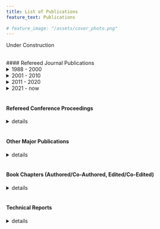 ```yaml
---
title: List of Publications
feature_text: Publications
  
# feature_image: "/assets/cover_photo.png" 
---
```



Under Construction



<br>
#### Refereed Journal Publications

<details markdown=1 >
<summary> 1988 - 2000 </summary>


  1. Bell, J. B., Dawson, C. and Shubin, G. R., “An unsplit, higher order Godunov method for scalar conservation laws in multiple dimensions,” Journal of Computational Physics, 74 (1): 1-24, January 1988.
  1. Dawson, C., Russell, T. F. and Wheeler, M. F., “Some Improved Error Estimates for the Modified Method of Characteristics,” SIAM Journal on Numerical Analysis, 26 (6): 1487-1512, 1989.
  1. Dawson, C., “Godunov-mixed methods for immiscible displacement,” International Journal for Numerical Methods in Fluids, 11: 835-847, 1990.
  1. Dawson, C., Du , Q., and Dupont, T. F., “A finite difference domain decomposition method for numerical solution of the heat equation,” Math. Comp., 57: 63-71, 1991.
  1. Dawson, C., “Godunov-mixed methods for advective flow problems in one space dimension,” SIAM Journal on Numerical Analysis, 28 (5): 1282-1309, 1991.
  1. Chiang, C. Y., Dawson, C., and Wheeler, M. F., “Modeling of in-situ biorestoration of organic compounds in groundwater,” Transport in Porous Media, 6 (5) 667-702, October 1991.
  1. Dawson, C., Dupont, T. F., “Explicit/implicit, conservative Galerkin domain decomposition procedures for parabolic equations,” Math. Comp., 58: 21-34, 1992.
  1. Chellum, S, Wiesner, M., and Dawson, C., “Slip at a uniformly porous boundary: Effect on fluid flow and mass transfer,” J. Eng. Math., 26: 481-492, 1992.
  1. Dawson, C., “Godunov-mixed methods for advection-diffusion equations in multidimensions,” SIAM Journal on Numerical Analysis, 30 (5): 1315-1332, 1993.
  1. Grundy, R. E., van Duijn, C. J., and Dawson, C., “Asymptotic profiles with finite mass in one- dimensional contaminant transport through porous media: the fast reaction case,” Quarterly Journal of Mechanics and Applied Math, 47 (1): 69-106, 1994.
  1. Wood, B., Dawson, C., Streile, G., and Szecsody, J., “Modeling contaminant transport and biodegradation in a layered porous media system,” Water Resources Research, 30: 1833-1845, 1994.
  1. Dawson, C. and Dupont, T. F., “Explicit/implicit, conservative domain decomposition procedures for parabolic problems based on block-centered finite differences,” SIAM Journal on Numerical Analysis, 31 (4): 1045-1061, 1994.
  1. Dawson, C., van Duijn, C. J. and Wheeler, M. F., “Characteristic-Galerkin methods for contaminant transport with nonequilibrium adsorption kinetics,” SIAM Journal on Numerical Analysis, 31 (4): 982- 999, 1994.
  1. Shaw, S., Warby, M. K., Whiteman, J. R., Dawson, C., and Wheeler, M. F., “Numerical techniques for the treatment of quasistatic viscoelastic stress problems in linear isotropic solids,” Computer Methods in Applied Mechanics and Engineering, 118 (3-4): 211-237, October 1994.
  1. Dawson, C., “High-resolution upwind-mixed finite element methods for advection-diffusion equations with variable time stepping,” Numerical Methods for Partial Differential Equations, 11: 525-538, 1995.
  1. Chellam, S., Wiesner, M. R., and Dawson, C., “Laminar flow in porous ducts,” Reviews in Chemical Engineering, 11: 52-99, 1995.
  1. Wood, B., Ginn, T., and Dawson, C., “Effects of microbial metabolic lag in contaminant transport and biodegradation modeling,” Water Resources Research, 31: 553-563, 1995.
  1. Chiang, C. Y., Raven, G., and Dawson, C., “The relationship between monitoring well and aquifer solute concentrations,” Ground Water, 33: 718-726, 1995.
  1. Dawson, C., van Duijn, C. J., and Grundy, R. E., “Large time asymptotics in contaminant transport in porous media,” SIAM Journal on Applied Mathematics, 56 (4): 965-993, 1996.
  20. Hamed, M., Bedient, P. B. and Dawson, C., “Probabilistic modeling of aquifer heterogeneity using reliability methods,” Advances in Water Resources, 19 (5): 277-295, October 1996.
  21. Arbogast, T., Bryant, S., Dawson, C., Saaf, F., Wang, C. and Wheeler, M. F., “Computational methods for multiphase flow and reactive transport problems arising in subsurface contaminant remediation,” Journal of Computational and Applied Mathematics, 74 (1-2): 19-32, November 1996.
  22. van Duijn C. J., Grundy, R. E., and Dawson, C., “Large time profiles in reactive solute transport,” Transport in Porous Media, 27: 57-84, 1997.
  23. Dawson, C. N., Klie, H., Wheeler, M. F., and Woodward, C. S., “A parallel, implicit, cell-centered method for two-phase flow with a preconditioned Newton-Krylov solver,” Computational Geosciences, Vol. 1, pp. 215-249, 1997.
  24. Arbogast, T., Dawson, C. N., Keenan, P. T., Wheeler, M. F. and Yotov, I., “Enhanced cell-centered finite differences for elliptic equations on general geometry,” SIAM Journal on Scientific Computing, 19 (2): 404-425, 1998.
  25. Dawson, C. N., Wheeler, M. F. and Woodward, C. S., “A two-grid finite difference scheme for nonlinear parabolic equations,” SIAM Journal on Numerical Analysis, 35 (2): 435-452, 1998.
  26. Chippada, S., Dawson, C. N., Martinez, M. L., and Wheeler, M. F., “Finite element approximations to the system of shallow water equations I: Continuous-time a priori error estimates,” SIAM Journal on Numerical Analysis, 35 (2): 692-711, 1998.
  27. Dawson, C. N., “Analysis of an upwind-mixed finite element method for nonlinear contaminant transport equations,” SIAM Journal on Numerical Analysis, 35 (5): 1709-1724, 1998.
  28. Chippada, S., Dawson, C. N., Martinez-Canales, M. L. and Wheeler, M. F., “Finite element approximations to the system of shallow water equations II: Discrete-time a priori error estimates,” SIAM Journal on Numerical Analysis, 36 (1): 226-250, 1998.
  29. Abate, J., Wang, P., Sepehrnoori, K., and Dawson, C., “Application of an automatic differentiation tool in the development of a compositional reservoir simulator,” Commun. Numer. Meth. Engrg., 15: 423- 434, 1999.
  30. Dawson, C. and Kirby, R., “Solution of parabolic equations by backward Euler-mixed finite element methods on a dynamically changing mesh,” SIAM Journal on Numerical Analysis, 37 (2): 423-442, 1999.
  31. Dawson, C. and Aizinger, V., “Upwind-mixed methods for transport equations,” Computational Geosciences, Vol. 3, pp. 93-110, 1999.
  32. Dawson, C., “Conservative, shock-capturing transport methods with nonconservative velocity approximations,” Computational Geosciences, Vol. 3, pp. 205-227, 2000.
  33. Holder, A.W., Bedient, P.B. and Dawson, C.N., “FLOTRAN, a three-dimensional ground water model, with comparisons to analytical solutions and other models,” Advances in Water Resources, 23 (5): 517-530, February 2000.
  34. Woodward, C.S. and Dawson, C.N., “Analysis of expanded mixed finite element methods for a nonlinear parabolic equation modeling flow into variably saturated porous media,” SIAM Journal on Numerical Analysis, 37 (3): 701-724, 2000.
  35. Dawson, C. and Martinez-Canales, M., “A characteristic-Galerkin approximation to a system of shallow water equations,” Numerische Mathematik, Vol. 86, pp. 239-256, 2000.
  36. Aizinger, V., Dawson, C., Cockburn, B. and Castillo, P., “Local discontinuous Galerkin methods for contaminant transport,” Advances in Water Resources, 24 (1): 73-87, October 2000.
  37. Bryant, S., Dawson, C. and van Duijn, C. J., “Dispersion-induced chromatographic waves,” Ind. Eng. Chem. Res., Vol. 39, pp. 2682-2691, 2000.
  38. Dawson, C. and Martinez-Canales, M., “Finite element approximations to the system of shallow water equations, Part III: On the treatment of boundary conditions,’’ SIAM Journal on Numerical Analysis, 38 (1): 149-159, 2000.

</details>

<details markdown=1>

<summary> 2001 - 2010 </summary>


  39. Dawson, C. and Kirby, R., “High resolution schemes for conservation laws with locally varying time steps,” SIAM Journal on Scientific Computing, 22, (6): 2256-2281, 2001.
  40. Dawson, C. and Proft, J., “A priori error estimates for interior penalty versions of the local discontinuous Galerkin method applied to transport equations,’’ Numerical Methods for Partial Differential Equations, 17: 545-561, 2001.
  41. Aizinger, V. and Dawson, C., “A discontinuous Galerkin method for two-dimensional flow and transport in shallow water,’’ Advances in Water Resources, 25 (1): 67-84, January 2002.
  42. Cockburn, B. and Dawson, C., “Approximation of the velocity by coupling discontinuous Galerkin and mixed finite element methods for flow problems,” Computational Geosciences, 6: 505-522, 2002.
  43. Mazzia, A., Bergamaschi, L., Dawson, C. and Putti, M., “Godunov mixed methods on triangular grids
  for advection dispersion equations,” Computational Geosciences, 6: 123-139, 2002.
  44. Dawson, C. and Proft, J., “Coupling of continuous and discontinuous Galerkin methods for transport problems,” Computer Methods in Applied Mechanics and Engineering, 191 (29-30): 3213-3231, May
  2002.
  45. Dawson, C. and Proft, J., “Discontinuous and coupled continuous/discontinuous Galerkin methods for
  the shallow water equations,” Computer Methods in Applied Mechanics and Engineering, 191 (41-42):
  4721-4746, September 2002.
  46. Dawson, C. and Proft J., “Discontinuous/continuous Galerkin methods for coupling the primitive and
  wave continuity equations of shallow water,” Computer Methods in Applied Mechanics and
  Engineering, 192 (47-48): 5123-5145, November 2003.
  47. Dawson, C., “The pk+1 – sk Discontinuous Galerkin Method for Elliptic Equations,” SIAM Journal on
  Numerical Analysis, 40 (6): 2151 – 2170, 2002.
  48. Dawson, C. and Proft, J., “Coupled discontinuous and continuous Galerkin finite element methods for
  the depth-integrated shallow water equations,” Computer Methods in Applied Mechanics and
  Engineering,193 (3-5): 289-318, January 2004.
  49. Dawson, C., Sun, S. and Wheeler, M. F., “Compatible Algorithms for Coupled Flow and Transport,”
  Computer Methods in Applied Mechanics and Engineering, 193 (23-26): 2565-2580, June 2004.
  50. Dawson, C. and Aizinger, V., “A Discontinuous Galerkin Method for Three-dimensional Shallow Water
  Equations,” Journal of Scientific Computing, 22 (1): 245-267, June 2005.
  51. Dawson, C., “Coupling Local Discontinuous and Continuous Galerkin Methods for Flow Problems,”
  Advances in Water Resources, 28 (7): 729-744, July 2005.
  52. Kubatko, E., Westerink, J.J. and Dawson, C., “An Unstructured Grid Morphodynamic Model with a
  Discontinuous Galerkin Method for Bed Evolution,” Ocean Modelling, 15 (1-2): 71-89, 2006.
  53. Dawson, C. and Baird, J., “The Representer Method for Data Assimilation in Single-phase Darcy Flow
  in Porous Media,” Computational Geosciences, 9: 247-271, 2005.
  54. Dawson, C.N., Editor, Special Issue on Discontinuous Galerkin Methods, Computer Methods in Applied
  Mechanics and Engineering, 195 (25-28), May 2006.
  55. Dawson, C., Westerink J.J., Feyen, J. and Pothina, D., “Continuous, Discontinuous and Coupled
  Discontinuous-Continuous Galerkin Finite Element Methods for the Shallow Water Equations,”
  International Journal for Numerical Methods in Fluids, 52 (1): 63-88, September 2006.
  56. Dawson, C., “Analysis of discontinuous finite element methods for ground water/surface water
  coupling,” SIAM Journal on Numerical Analysis, 44 (4): 1375-1404, 2006.
  57. Li, H., Farthing, M., Dawson, C. and Miller, C.T., “Local discontinuous Galerkin approximations to
  Richards' equation,” Advances in Water Resources, 30 (3): 555-575, March 2007.
  58. Kubatko, E.J., Westerink, J.J., and Dawson, C., “hp Discontinuous Galerkin methods for advection dominated problems in shallow water,” Computer Methods in Applied Mechanics and Engineering,
  196 (1-3): 437-451, December 2006.
  59. Baird, J. and Dawson, C., “A Posteriori Error Estimation of the Representer Method for Single-Phase
  Darcy Flow,” Computer Methods in Applied Mechanics and Engineering, 196 (9-12): 1623-1632,
  February 2007.
  60. Aizinger, V. and Dawson, C., “The Local Discontinuous Galerkin Method for Three Dimensional
  Shallow Water Flow,” Computer Methods in Applied Mechanics and Engineering, 196 (4-6): 734-746,
  January 2007.
  61. Kubatko, E. J., Westerink, J. J., and Dawson, C., “Semi discrete discontinuous Galerkin methods and
  stage-exceeding-order, strong-stability-preserving Runge-Kutta time discretizations,” Journal of
  Computational Physics, 222 (2): 832-848, March 2007.
  62. Westerink, J. J., Luettich, R. A., Feyen, J. C., Atkinson, J. H., Dawson, C. N., Roberts, H. J., Powell,
  M. D., Dunion, J. P., Kubatko, E. J., and Pourtaheri, H., “A Basin to Channel Scale Unstructured Grid Hurricane Storm Surge Model applied to Southern Louisiana,” Monthly Weather Review, 136: 833-
  864, 2008.
  63. Baird, J. and Dawson, C., “The representer method for two-phase flow in porous media,”
  Computational Geosciences, 11 (3): 235-248, September 2007.
  64. Iglesias, M. and Dawson, C., “The representer method for state and parameter estimation in single-
  phase Darcy flow,” Computer Methods in Applied Mechanics and Engineering, 196 (45-48): 4577-
  4596, September 2007.
  65. Dawson, C., “A continuous/discontinuous Galerkin framework for modeling coupled subsurface and
  surface water flow,” Computational Geosciences, 12 (4): 451-472, December 2008.
  66. Alonso, R. J., Santillana, M. and Dawson, C., “Analysis of the diffusive wave approximation of the
  Shallow Water equations,” European Journal of Applied Mathematics, 19: 575-606, 2008.
  67. Kees, C.E., Farthing, M.W. and Dawson, C.N., “Locally conservative, stabilized finite element methods
  for variably saturated flow,” Computer Methods in Applied Mechanics and Engineering, 197 (51-52):
  4610-4625, October 2008.
  68. Kubatko, E.J., Dawson, C. and Westerink, J.J., “Time step restrictions for Runge-Kutta discontinuous
  Galerkin methods on triangular grids,” Journal of Computational Physics, 227 (23): 9697-9710,
  December 2008.
  69. Kubatko, E.J., Bunya, S., Dawson, C. and Westerink J.J., “Dynamic p-adaptive Runge-Kutta
  discontinuous Galerkin methods for the shallow water equations, “ Computer Methods in Applied
  Mechanics and Engineering, 198: 1766-1774, 2009.
  70. Kubatko, E.J., Bunya, S., Dawson, C., Westerink, J.J. and Mirabito, C., “A performance comparison of
  continuous and discontinuous finite element shallow water models,” Journal of Scientific Computing,
  40: 315-339, 2009.
  71. Bunya, S., Kubatko, E.J., Westerink, J.J. and Dawson, C., “A wetting and drying treatment for the
  Runge-Kutta discontinuous Galerkin solution to the shallow water equations,” Computer Methods in
  Applied Mechanics and Engineering, 198: 1548-1562, 2009.
  72. Liu, R., Wheeler, M.F., Dawson, C.N. and Dean, R.H., “ Modeling of convection-dominated
  thermoporomechanics problems using incomplete interior penalty Galerkin method,” Computer
  Methods in Applied Mechanics and Engineering, 198: 919-919, 2009.
  73. Liu, R., Wheeler, M.F., and Dawson, C.N., “A three-dimensional nodal-based implementation of a
  family of discontinuous Galerkin methods for elasticity problems,” Computers and Structures, 87:
  141-150, 2009.
  74. Iglesias, M. and Dawson, C., “An iterative representer-based scheme for data inversion in reservoir
  modeling,” Inverse Problems, 25 (3): 1-34, January 2009.
  75. Liu, R., Wheeler, M.F., Dawson, C.N. and Dean, R.H., “On a coupled discontinuous/continuous
  Galerkin framework and an adaptive penalty scheme for poroelasticity problems,” Computer Methods
  in Applied Mechanics and Engineering, 198: 3499-3510, 2009.
  76. Santillana, M. and Dawson, C., “A numerical approach to study the properties of solutions of the
  diffusive wave approximation of the shallow water equations,” Computational Geosciences, 14 (1):
  31-53, January 2010.
  77. Bunya, S., Dietrich, J.C., Westerink, J.J., Ebersole, B.A., Smith, J.M., Atkinson, J.H., Jensen, R., Resio,
  D.T., Luettich, R.A., Dawson, C., Cardone, V.J., Cox, A.T., Powell, M.D., Westerink, H.J., Roberts, H.J., “A high resolution coupled riverine flow, tide, wind, wind wave and storm surge model for Southern Louisiana and Mississippi: Part I-model development and validation,” Monthly Weather Review, 138 (2): 345-377, 2010.
  78. Dietrich, J.C., Bunya, S., Westerink, J.J., Ebersole, B.A., Smith, J.M., Atkinson, J.H., Jensen, R., Resio, D.T., Luettich, R.A., Dawson, C., Cardone, V.J., Cox, A.T., Powell, M.D., Westerink, H.J. and Roberts, H.J., “A high-resolution coupled riverine flow, tide, wind, wind wave and storm surge model for Southern Louisiana and Mississippi: Part II-synoptic description and analysis of Hurricanes Katrina and Rita,” Monthly Weather Review, 138 (2): 378-404, 2010.
  79. Santillana, M. and Dawson, C., “A local discontinuous Galerkin method for a doubly nonlinear diffusion equation arising in shallow water modeling,” Computer Methods in Applied Mechanics and Engineering, 199 (23-24): 1424-1436, April 2010.
  80. Wirasaet, D., Tanaka, S., Kubatko, E.J., Westerink, J.J. and Dawson, C., “A performance comparison of nodal discontinuous Galerkin methods on triangles and quadrilaterals,” International Journal of Numerical Methods in Fluids, 64: 1336-1362, 2010.

</details>

<details markdown=1>

<summary> 2011 - 2020 </summary>


  81. Tanaka, S., Bunya, S., Westerink, J.J., Dawson, C. and Luettich, R.A., “Scalability of an unstructured grid continuous Galerkin based hurricane storm surge model,” Journal of Scientific Computing, 46: 329-358, 2011.
  82. Dietrich, J.C., Zijlema, M., Westerink, J.J., Holtuijsen, L.H., Dawson, C., Luettich, R.A., Jr., Jensen, R., Smith, J.M., Stelling, G.S. and Stone, G.W., “Modeling hurricane waves and storm surge using integrally-coupled, scalable computations,” Coastal Engineering, 58 (1): 45-65, January 2011.
  83. Mirabito, C., Dawson, C., Kubatko, E.J., Westerink, J.J. and Bunya, S., “Implementation of a discontinuous Galerkin morphological model on two-dimensional unstructured meshes,” Computer Methods in Applied Mechanics and Engineering, 200: 189-207, 2011.
  84. Liu, R., Wheeler, M.F., Dawson, C., and Dean, R., “A fast convergent rate preserving discontinuous Galerkin framework for rate-independent plasticity problems,” Computer Methods in Applied Mechanics and Engineering, 199: 3213-3226, 2010.
  85. Butler, T., Dawson, C. and Wildey, T., “A posteriori error analysis of stochastic differential equations using polynomial chaos expansions,” SIAM Journal on Scientific Computing, 33 (3): 1267-1291, 2011.
  86. Dietrich, J.C., Westerink, J.J., Kennedy, A.B., Smith, J.M., Jensen, R.E., Zijlema, M., Holthuijsen, L.H.,
  Dawson, C., Luettich, R.A., Jr., Powell, M.D., Cardone, V.J., Cox, A.T., Stone, G.W., Pourtaheri, H., Hope, M.E, Tanaka, S., Westerink., L.G., Westerink. H.J. and Cobell, Z., “Hurricane Gustav (2008) Waves and Storm Surge: Hindcast, Synoptic Analysis and Validation in Southern Louisiana,” Monthly Weather Review, 139: 2488-2522, 2011.
  87. Dawson, C., Kubatko, E.J., Westerink, J.J., Trahan, C., Mirabito, C., Michoski, C. and Panda, N., “Discontinuous Galerkin methods for modeling Hurricane storm surge,” Advances in Water Resources, 34 (9): 1165-1176, September 2011.
  88. Michoski, C., Mirabito, C., Dawson, C., Wirasaet, D., Kubatko, E.J. and Westerink, J.J., “Adaptive hierarchic transformations over dynamic p-enriched schemes applied to generalized DG systems,” Journal of Computational Physics, 230 (22): 8028-8056, September 2011.
  89. Michoski, C., Mirabito, C., Dawson, C., Wirasaet, D., Kubatko, E.J. and Westerink, J.J., “Dynamic p- enrichment schemes for multicomponent reactive flows,” Advances in Water Resources, 34 (12): 1666-1680, December 2011.
  90. Dietrich, J.C., Tanaka, S., Westerink, J.J., Dawson, C., Luettich, R.A., Jr., Zijlema, M., Holthuijsen, L.H., Smith, J.M., Westerink, L.G., and Westerink, H.J., “Performance of the unstructured-mesh, SWAN+ADCIRC model in computing hurricane waves and surge,” Journal of Scientific Computing, 52: 468-497, 2012.
  91. Dietrich, J.C., Trahan, C.J., Howard, M.T., Fleming, J.G., Weaver, R.J., Tanaka, S., Yu, L, Luettich, R.A., Jr., Dawson, C., Wells, G., Westerink, J.J., Lu, A., Vega, K., Kubach, A., Dresback, K.M., Kolar, R.L., Kaiser, C. and Twilley, R.R., “Surface trajectories of oil transport along the northern coastline of the Gulf of Mexico,” Continental Shelf Research, 41: 17-47, 2012.
  92. Mattis, S., Dawson, C., Kees, C.E. and Farthing, M.W., “Numerical modeling of drag for flow through vegetated domains and porous structures,” Advances in Water Resources, 39: 44-59, April 2012.
  93. Trahan, C.J. and Dawson, C., “Local time-stepping in Runge-Kutta discontinuous Galerkin finite element methods applied to the shallow water equations,” Computer Methods in Applied Mechanics and Engineering, 217-220: 139-152, April 2012.
  94. Butler, T., Altaf, M.U., Dawson, C., Hoteit, I., Luo, X. and Mayo T., “Data Assimilation within the Advanced Circulation (ADCIRC) modeling framework for hurricane storm surge forecasting,” Monthly Weather Review, 140: 2215-2231, 2012.
  95. Kennedy, A.B., Westerink, J.J., Smith, J.M., Hope, M.E., Hartman, M. Taflanidis, A.A., Tanaka, S., Westerink H., Cheung, K.F., Smith, T., Hamann, M., Minamide, M., Ota A. and Dawson, C., “Tropical cyclone inundation potential on the Hawaiian Islands of Oahu and Kauai,” Ocean Modelling, 52-53: 54-68, August 2012.
  96. Miller, C.T., Dawson, C.N., Farthing, M.W., Hou, T.Y., Huang, J., Kees, C.E., Kelley, C.T. and Langtangen, H.P., “Numerical simulation of water resources problems: Models, methods, and trends,” Advances in Water Resources, 51: 405-437, January 2013.
  97. Zhang, Y., Kennedy, A., Panda, N., Dawson, C.N. and Westerink, J.J., “Boussinesq-Green-Naghdi rotational water wave theory,” Coastal Engineering, 73: 13-27, March 2013.
  98. Aizinger, V., Proft, J, Dawson, C., Pothina, D. and Negusse, S., “A three-dimensional discontinuous Galerkin model applied to the baroclinic simulation of Corpus Christi Bay,” Ocean Dynamics, 63: 89- 113, 2013.
  99. Dietrich, J.C., Zijlema, M., Allier, P.-E., Holthuijsen, L.H., Booij, N., Meixner, J.D., Proft, J.K., Dawson, C.N., Bender, C.J., Naimaster, A., Smith, J.M., and Westerink, J.J., “Limiters for spectral propagation velocities in SWAN,” Ocean Modelling, 70: 85-102, October 2013.
  100. Povich, T.J., Dawson, C.N., Kees, C.E. and Farthing, M.W., “Finite element methods for variable density flow and solute transport,” Computational Geosciences, 17: 529-550, 2013.
  101. Altaf, M.U., Butler T., Luo, X., Dawson, C., Mayo, T. and Hoteit, I., “Improving short range ensemble Kalman storm surge forecasting using robust adaptive inflation,” Monthly Weather Review, 141: 2705-2720, 2013.
  102. Dawson, C. and Videman, J.H., “A streamline diffusion finite element method for the viscous shallow water equations,” Journal of Computational and Applied Mathematics, 251: 1-7, October 2013.
  103. Dawson, C., Trahan, C.J. Kubatko, E.J., Westerink, J.J., “A parallel local timestepping Runge-Kutta discontinuous Galerkin method with applications to coastal ocean modeling,” Computer Methods in Applied Mechanics and Engineering, 259: 154-165, June 2013.
  104. Hope, M.E., Westerink, J.J., Kennedy, A.B., Kerr, P.C., Dietrich, J.C., Dawson, C., Bender, C., Smith, J.M., Jensen, R.M., Zijlema, M., Holthuijsen, L.H., Luettich, R.A., Jr., Powell, M.D., Cardone, V.J., Cox, A.T., Pourtaheri, H., Roberts, H.J., Atkinson, J.H., Tanaka, S., Westerink, H.J. and Westerink, L.G., “Hindcast and validation of Hurricane Ike (2008) Waves, Forerunner, and Storm Surge,” Journal of Geophysical Research Oceans, 118: 4424-4460, 2013.
  105. Kerr, P., Martyr, R., Donahue, A., Hope, M., Westerink, J.J., Luettich, R., Kennedy A., Dietrich, J., and Dawson, C., “U.S. IOOS coastal and ocean modeling testbed: Evaluation of tide, wave, and hurricane surge response sensitivities to mesh resolution and friction in the Gulf of Mexico,” Journal of Geophysical Research Oceans,118: 4633-4661, 2013.
  106. Martyr, R., Dietrich, J.C., Westerink, J.J., Kerr, P.C., Dawson, C., Smith, J.M., Pourtaheri, H., Powell, N., van Ledden, M., Tanaka, S., Roberts, H.J., Westerink, H.J., and Westerink, L.G., “Simulating hurricane storm surge in the lower Mississippi River under varying flow conditions,” Journal of Hydraulic Engineering, 139: 492-501, 2013.
  107. Butler, T., Dawson, C. and Wildey, T., “Propagation of Uncertainties Using Improved Surrogate Models,” SIAM/ASA Journal on Uncertainty Quantification, 1 (1): 164-191, 2013.
  108. Michoski, C., Dawson, C., Mirabito, C., Kubatko, E.J., Wirasaet, D. and Westerink, J.J., “Fully coupled methods for multiphase morphodynamics,” Advances in Water Resources, 59: 95-110, September 2013.
  109. Meixner, J., Dietrich, J.C., Dawson, C., Zijlema, M. and Holthuijsen, L.H., “A discontinuous Galerkin coupled wave propagation/circulation model,” Journal of Scientific Computing, 59 (2): 334-370, May 2014.
  110. Mayo, T., Butler, T., Dawson C. and Hoteit, I., “Data assimilation within the Advanced Circulation (ADCIRC) modeling framework for the estimation of Manning’s Friction Coefficient,” Ocean Modelling, 76: 43-58, April 2014.
  111. Mandli, K.T. and Dawson, C., “Adaptive mesh refinement for storm surge,” Ocean Modelling,75: 36- 50, March 2014.
  112. Iglesias, M. and Dawson, C., “The regularizing Levenberg-Marquardt scheme for history matching of petroleum reservoirs,” Computational Geosciences, 17: 1033-1053, 2013.
  113. Wirasaet, D., Kubatko, E.J., Michoski, C., Tanaka, S., Westerink, J.J. and Dawson, C., “Discontinuous Galerkin methods with nodal and hybrid modal/nodal triangular, quadrilateral, and polygonal elements for nonlinear shallow water flow,” Computer Methods in Applied Mechanics and Engineering, 270: 113-149, March 2014.
  114. Zhang, Y., Kennedy, A.B., Panda, N., Dawson, C. and Westerink, J.J., “Generating-absorbing sponge layers for phase-resolving wave models,” Coastal Engineering, 84:1-9, February 2014.
  115. Altaf, M.U., Butler, T., Mayo, T., Luo, X., Dawson, C., Heemink, A. and Hoteit, I., “A comparison of ensemble Kalman filters for storm surge assimilation,” Monthly Weather Review, 142 (8): 2899-2914, August 2014.
  116. Butler, T., Estep, D., Tavener, S., Dawson, C. and Westerink, J.J., “A measure-theoretic computational method for inverse sensitivity problems III: Multiple quantities of interest,” SIAM/ASA Journal on Uncertainty Quantification, 2 (1): 174-202, 2014.
  117. Mirabito, C., Dawson, C. and Aizinger, V., “An a priori error estimate for the local discontinuous Galerkin method for shallow water and morphodynamic flow,” Numerical Methods for Partial Differential Equations, 31 (2): 397-421, March 2015.
  118. Restrepo, J.M., Venkataramani, S.C. and Dawson, C., “Nearshore sticky waters,” Ocean Modelling, 80: 49-58, August 2014.
  119. Sebastian, A., Proft, J., Dietrich, J.C., Du, W., Bedient, P.B. and Dawson, C., “Characterizing hurricane storm surge behavior in Galveston Bay using the SWAN+ADCIRC model,” Coastal Engineering, 88: 171-181, June 2014.
  120. Zhang, Y., Kennedy, A.B., Donahue, A.S., Westerink, J.J., Panda, N. and Dawson, C., “Rotational surf zone modeling for O (μ4) Boussinesq-Green-Naghdi systems,” Ocean Modelling, 79: 43-53, July 2014.
  121. Meixner, J., Dietrich, J.C., Dawson, C., Zijlema, M. and Holthuijsen, L.H., “A Discontinuous Galerkin Coupled Wave Propagation/Circulation Model,” Journal of Scientific Computing, 59 (2): 334-370, May 2014.
  122. Panda, N., Dawson, C., Zhang, Y., Kennedy, A.B., Westerink, J.J. and Donahue, A.S., “Discontinuous Galerkin methods for solving Boussinesq-Green-Naghdi equations in resolving non-linear and dispersive surface water waves,” Journal of Computational Physics, 273: 570-588, September 2014.
  123. Sraj, I, Mandli, K.T., Knio, O.M., Dawson, C.N. and Hoteit, I., “Uncertainty quantification and inference of Manning’s friction coefficients using DART buoy data during the Tōhoku tsunami,” Ocean Modelling, 83: 82-97, November 2014.
  124. Donahue, A., Zhang, Y., Kennedy, A.B., Westerink, J.J., Panda, N. and Dawson, C., “A Boussinesq- scaled, pressure-Poisson water wave model,” Ocean Modelling, 86: 36-57, February 2015. .
  125. Butler, T., Graham, L., Estep, D., Dawson, C. and Westerink, J.J., “Definition and solution of a stochastic inverse problem for the Manning’s n parameter field in hydrodynamic models,” Advances in Water Resources, 78: 60-79, April 2015.
  126. Neupane, P. and Dawson, C., “A discontinuous Galerkin method for modeling flow in networks of channels,” Advances in Water Resources, 79: 61-79, May 2015.
  127.Höllt, T., Altaf, M.U., Mandli, K.T., Hadwiger, M., Dawson, C.N., and Hoteit, I., “Visualizing uncertainties in a storm surge ensemble data assimilation and forecasting,” Natural Hazards, 77 (1): 317-336, May 2015.
  128. Mattis, S.A., Dawson, C.N., Kees, C.E. and Farthing, M.W., “An immersed structure approach for fluid-vegetation interaction,” Advances in Water Resources, 80: 1-16, June 2015.
  129. Burleson, D.W., Rifai, H.S., Proft, J.K., Dawson, C. and Bedient, P.B., “Vulnerability of an industrial corridor in Texas to storm surge,” Natural Hazards, 77 (2): 1183-1203, June 2015.
  130. Sund, N., Bolster, D., Mattis, S., and Dawson, C., “Pre-asymptotic Transport Upscaling in Inertial and Unsteady Flows Through Porous Media,” Transport in Porous Media, 109 (2): 411-432, September 2015.
  131. Mattis, S.A., Butler, T.D., Dawson, C.N., Estep, D. and Vesselinov, V.V., “Parameter estimation and prediction for groundwater contamination based on measure theory,” Water Resources Research, 51 (9):7608-7629, September 2015.
  132. Wiraset, D., Brus, S.R., Michoski, C.E., Kubatko, E.J., Westerink, J.J. and Dawson, C., “Artificial boundary layers in discontinuous Galerkin solutions to shallow water equations in channels,” Journal of Computational Physics, 299: 597-612, October 2015.
  133. Hinkelmann, R., Liang, Q., Aizinger, V. and Dawson, C., “Robust shallow water models,” Environmental Earth Sciences, 74 (11): 7273-7274, December 2015.
  134. Michoski, C., Dawson, C., Kubatko, E.J., Wirasaet, D., Brus, S. and Westerink, J.J., “A Comparison of Artificial Viscosity, Limiters, and Filters, for High Order Discontinuous Galerkin Solutions in Nonlinear Settings,” Journal of Scientific Computing, 66 (1): 406-434, January 2016.
  135. Sund, N., Bolster, D. and Dawson, C., "Upscaling transport of a reacting solute through a periodically converging-diverging channel at pre-asymptotic times," Journal of Contaminant Hydrology, 182: 1-15, November 2015.
  136. Torres, J., Bass, B., Irza, N., Fang, Z., Proft, J., Dawson, C., Kiani, M. and Bedient, P., “Characterizing the hydraulic interactions of hurricane storm surge and rainfall–runoff for the Houston–Galveston region,” Coastal Engineering, 106: 7-19, December 2015.
  137.Samii, A., Panda, N., Michoski, C. and Dawson, C., “A Hybridized Discontinuous Galerkin Method for the Nonlinear Korteweg–de Vries Equation,” Journal of Scientific Computing, 68 (1): 191-212, July 2016.
  138.Donahue, A.S., Kennedy, A.B., Westerink, J.J., Zhang, Y. and Dawson, C., “Simulation of wave phenomena in the nearshore through application of O(μ2) and O(μ4) pressure-Poisson Boussinesq type models,” Coastal Engineering, 114: 61-76, August 2016.
  139. Samii, A., Michoski, C. and Dawson, C., “A parallel and adaptive hybridized discontinuous Galerkin method for anisotropic nonhomogeneous diffusion,” Computer Methods in Applied Mechanics and Engineering, 304: 118-139, June 2016.
  140.Michoski, C., Alexanderian, A., Paillet, C., Kubatko, E.J. and Dawson, C., “Stability of Nonlinear Convection– Diffusion–Reaction Systems in Discontinuous Galerkin Methods,” Journal of Scientific Computing, 70, pp. 516-550,2017..
  141.Brus, S.R., Wirasaet, D., Westerink, J.J. and Dawson, C., “Performance and Scalability Improvements for Discontinuous Galerkin Solutions to Conservation Laws on Unstructured Grids,” Journal of Scientific Computing, 70, pp. 210-242, 2017..
  142.Ozgokmen, T., Chasignet, C., Dawson, C., Dukhovskoy, D., Jacobs, G., Ledwell, J., Garcia-Pineda, O., MadDonald, I., Morey, S., Olascoaga, M., Poje, A., Reed, M. and Skancke, J., “Over What Area Did the Oil and Gas Spread During the 2010 Deepwater Horizon Oil Spill?,” Oceanography, 29 (3): 96-107, September 2016.
  143.Graham, L., Butler, T., Walsh, S., Dawson, C. and Westerink, J.J., “A measure-theoretic algorithm for estimating bottom friction in a coastal inlet: Case study of Bay St. Louis during Hurricane Gustav (2008),” Monthly Weather Review, 145, pp. 929-954, 2017.
  144.Bass, B., Irza, J.N., Proft, J., Bedient, P. and Dawson, C., “Fidelity of the integrated kinetic energy factor as an indicator of storm surge impacts,” Natural Hazards, 85: 575-595, 2017.
  145.Presho, M., Mattis, S. and Dawson, C., “Uncertainty quantification of two-phase flow problems via measure theory and the generalized multiscale finite element method,” Computational Geosciences (2016). Doi:10.1007/s10596-016-9603-2.
  146.Torres, J.M., Bass, B., Irza, J.N., Proft, J., Sebastian, A., Dawson, C., and Bedient, P (2017), “Modeling the Hydrodynamic Performance of a Conceptual Storm Surge Barrier System for the Galveston Bay Region”, Journal of Waterway, Port, Coastal, and Ocean Engineering. DOI: 10.1061/(ASCE)WW.1943-5460.0000389.
  147. Dietrich, J.C., Muhammad, A., Curcic, M., Fathi, A., Dawson, C., Chen, S. and Luettich, R., “Sensitivity of Storm Surge Predictions to Atmospheric Forcing during Hurricane Isaac (2012)”, Journal of Waterway, Port, Coastal, and Ocean Engineering, 2018, 144(1):04017035.
  148. Panda, N., Butler, T., Estep D., Graham, L. and Dawson, C., “A stochastic inverse problem for multiscale models”, International Journal for Multiscale Computational Engineering, 15, pp. 265-283, 2017.
  149. Siripatana, A., Mayo, T., Sraj, I., Knio, O., Dawson, C., Le Maitre, O., and Hoteit, I., “Assessing an ensemble Kalman filter inference of Manning’s n coefficient of an idealized tidal inlet against a polynomial chaos-based MCMC”, Ocean Dynamics (2017) 67: 1067. https://doi.org/10.1007/s10236- 017-1074-z.
  150. Giraldi, L, Le Maître, O.P., Mandli, K.T., Dawson, C.N., Hoteit, I, and Knio, O.M., “Bayesian inference of earthquake parameters from buoy data using a polynomial chaos-based surrogate”, Computational Geosciences, 17, pp. 683-699, 2017.
  151. Rathje, E.M., Dawson, C., Padgett, J. E., Pinelli, J.P., Stanzione D., Adair A., Arduino, P., Brandenberg, S.J. Cockerill T., Dey C., Esteva, M., Haan, F., Hanlon, M., Kareem, A., Lowes, L., Mock S., and Mosqueda, G., “DesignSafe: New Cyberinfrastructure for Natural Hazards Engineering”,
  Natural Hazards Review, 18, 2017.
  152. Bass, B., Torres, J.M., Irza, J.N., Proft, J., Sebastian, A., Dawson, C. and Bedient P., “Surge
  dynamics across a complex bay coastline, Galveston Bay, TX,” Coastal Engineering 138, pp. 165-183,
  2018.
  153. Jain, P.K., Mandli, K., Hoteit, I., Knio, O. and Dawson, C., “Dynamically adaptive data-driven
  simulation of extreme hydrological flows,” Ocean Modelling 122, pp. 85-103, 2018.
  154. Samii, A. and Dawson, C., “An explicit hybridized discontinuous Galerkin method for Serre-Green- Naghdi wave model,” Computer Methods in Applied Mechanics and Engineering, 330, pp. 447-470,
  2018.
  155. Mattis, S.A., Kees, C.E., Wei, Maya V., Dimakopoulos, A., and Dawson, C., “A computational model
  for wave attenuation by flexible vegetation,” Journal of Waterway, Port, Coastal, and Ocean
  Engineering, to appear.
  156. He, J., Mattis, S., Butler, T. and Dawson, C., “Data driven uncertainty quantification for flow and
  transport modeling using support vector machines,” Computational Geosciences, to appear.
  157. Trahan, C.J., Savant, G., Berger, R.C., Farthing, M., McAlpin, T.O., Pettey, L., Choudhary, G.K., and Dawson, C., “Formulation and application of the adaptive hydraulics three-dimensional shallow water
  and transport models,” Journal of Computational Physics 374, pp. 47-90, 2018.
  158. Siripatana, A, Mayo, T., Knio, O., Dawson, C., Le Maitre, O., and Hoteit, I., “Ensemble Kalman filter
  inference of spatially-varying Manning’s n coefficients in the coastal ocean,” Journal of Hydrology
  562, pp. 664-684, 2018.
  159. Rupp, A., Knabner, P., and Dawson, C., “A local discontinuous Galerkin scheme for Darcy flow with
  internal jumps,” Computational Geociences 22, pp. 1149-1159, 2018.
  160. Sraj, I., Mandli, K.T., Knio, O., Dawson, C. and Hoteit, I., “Quantifying uncertainties in fault slip
  distribution during the Tohoku tsunami using polynomial chaos,” Ocean Dynamics 67, pp. 1535-1551, 2017.
  161. Dietrich, J. C., A. Muhammad, M. Curcic, A. Fathi, C. N. Dawson, Shuyi S. Chen, and R. A. Luettich Jr. "Sensitivity of storm surge predictions to atmospheric forcing during Hurricane Isaac." Journal of Waterway, Port, Coastal, and Ocean Engineering 144, no. 1 (2018): 04017035.
  162. Proft, Jennifer, Clint Dawson, Philip Bedient, Ali Samii, Benjamin Bass, and Nick Irza. "Withdrawn: Modeling and Evaluation of Hurricane Storm Surge Mitigation." In 98th American Meteorological Society Annual Meeting. AMS, 2018.
  163. Dawson, Clint, Jennifer Proft, Ali Samii, and Rachel Hess. "Modeling of Mitigation Strategies for Tropical Cyclones along the Texas Coast Using the SWAN+ ADCIRC Framework." In 98th American Meteorological Society Annual Meeting. AMS, 2018.
  164. Bremer, Max, Clint Dawson, Zachary D. Byerly, Hartmut Kaiser, and Craig Michoski. "Performance Comparison of HPX versus MPI+ X Threading Models for Finite-Element Models of Environmental Flows." In 98th American Meteorological Society Annual Meeting. AMS, 2018.
  165. Cyriac, R., J. C. Dietrich, J. G. Fleming, B. O. Blanton, C. Kaiser, C. N. Dawson, and R. A. Luettich. "Variability in Coastal Flooding predictions due to forecast errors during Hurricane Arthur." Coastal Engineering 137 (2018): 59-78.
  166. Mattis, Steven A., Christopher E. Kees, Maya V. Wei, Aggelos Dimakopoulos, and Clint N. Dawson. "Computational model for wave attenuation by flexible vegetation." Journal of Waterway, Port, Coastal, and Ocean Engineering 145, no. 1 (2019): 04018033.
  167. Blanton, Brian, Rick Luettich, Clint Dawson, and Jason G. Fleming. "Coupling the National Water Model to the Coastal Ocean for Predicting Water Hazards." In 99th American Meteorological Society Annual Meeting. AMS, 2019.
  168. Dawson, Clint, Oliver Fringer, Ruoying He, David Ralston, and Joseph Zhang. "NSF Workshop on the future of coastal and estuarine modeling June 18-21, 2018 StateView Hotel and Conference Center North Carolina State University Raleigh, NC." In Workshop committee. 2019.
  169. Thomas, Ajimon, J. C. Dietrich, T. G. Asher, M. Bell, B. O. Blanton, J. H. Copeland, A. T. Cox, C. N. Dawson, J. G. Fleming, and R. A. Luettich. "Influence of storm timing and forward speed on tides and storm surge during Hurricane Matthew." Ocean Modelling 137 (2019): 1-19.
  170. Goff, John A., John M. Swartz, Sean PS Gulick, Clint N. Dawson, and Amaia Ruiz de Alegria-Arzaburu. "An outflow event on the left side of Hurricane Harvey: Erosion of barrier sand and seaward transport through Aransas Pass, Texas." Geomorphology 334 (2019): 44-57.
  171. Esteva, Maria, Craig Jansen, Pedro Arduino, Mahyar Sharifi-Mood, Clint N. Dawson, and Josue Balandrano-Coronel. "Curation and publication of simulation data in DesignSafe, a natural hazards engineering open platform and repository." Publications 7, no. 3 (2019): 51.
  172. Bremer, Maximilian, Kazbek Kazhyken, Hartmut Kaiser, Craig Michoski, and Clint Dawson. "Performance comparison of HPX versus traditional parallelization strategies for the discontinuous Galerkin method." Journal of Scientific Computing 80 (2019): 878-902.
  173. Raboudi, Naila F., Boujemaa Ait-El-Fquih, Clint Dawson, and Ibrahim Hoteit. "Combining Hybrid and One-Step-Ahead Smoothing for Efficient Short-Range Storm Surge Forecasting with an Ensemble Kalman Filter." Monthly Weather Review 147, no. 9 (2019): 3283-3300.
  174. Samii, Ali, Kazbek Kazhyken, Craig Michoski, and Clint Dawson. "A comparison of the explicit and implicit hybridizable discontinuous Galerkin methods for nonlinear shallow water equations." Journal of Scientific Computing 80 (2019): 1936-1956.
  175. Brus, Steven R., Damrongsak Wirasaet, Ethan J. Kubatko, Joannes J. Westerink, and Clint Dawson. "High-order discontinuous Galerkin methods for coastal hydrodynamics applications." Computer Methods in Applied Mechanics and Engineering 355 (2019): 860-899.
  176. Fringer, Oliver B., Clint N. Dawson, Ruoying He, David K. Ralston, and Y. Joseph Zhang. "The future of coastal and estuarine modeling: Findings from a workshop." Ocean Modelling 143 (2019): 101458.
  177. Wang, Ke, Jingyi Chen, Amin Kiaghadi, and Clint Dawson. "Mapping Surface Roughness over the Greater Houston Area using Polarimetric and Interferometric Synthetic Aperture Radar Data." In AGU Fall Meeting Abstracts, vol. 2019, pp. G13C-0565. 2019.



</details>

<details markdown=1>

<summary> 2021 - now </summary>




1. Valseth, Eirik, and Clint Dawson. "Unconditionally Stable Space-Time Finite Element Method for the Shallow Water Equations." (2020).
2. Robb, M., J. Blackburn, A. Kennedy, C. Dawson, C. Roscoe, D. Aggarwal, and A. Martinez. "A Virtual Rapid Response Pathway for Risk Management through COVID-19." Journal of the Canadian Academy of Child and Adolescent Psychiatry (2020): 273-273.
3. Ling, Guoming, Damrongsak Wirasaet, Joannes Westerink, David H. Richter, Brian Joyce, William Pringle, Maria Teresa Contreras Vargas et al. "Studies on Parameterizations of Sea Ice Effect in a Storm Surge Model for Western Alaska." In 100th American Meteorological Society Annual Meeting. AMS, 2020.
4. Steffen, Kyle Robert, Troy Butler, Clint N. Dawson, and Donald Estep. "Numerical Method for a Stochastic Inverse Problem with Application to Wind Drag Parameterization." In 100th American Meteorological Society Annual Meeting. AMS, 2020.
5. Sochala, Pierre, Chen Chen, Clint Dawson, and Mohamed Iskandarani. "A polynomial chaos framework for probabilistic predictions of storm surge events." Computational geosciences 24 (2020): 109-128.
6. Cyriac, R., J. C. Dietrich, C. A. Blain, C. N. Dawson, K. M. Dresback, A. Fathi, M. V. Bilskie, H. C. Graber, S. C. Hagen, and R. L. Kolar. "Wind and tide effects on the Choctawhatchee Bay plume and implications for surface transport at Destin Inlet." Regional studies in marine science 35 (2020): 101131.
7. Singh, Gurpreet, Soumyajit Gupta, Matt Lease, and Clint N. Dawson. "TIME: A transparent, interpretable, model-adaptive and explainable neural network for dynamic physical processes." arXiv preprint arXiv:2003.02426 (2020).
8. Ling, Guoming, Damrongsak Wirasaet, Joannes Westerink, David H. Richter, William Pringle, Maria Teresa Contreras Vargas, Mindo Choi et al. "Investigation of Surface Drag Parameterization Considering Sea Ice in Storm Surge Modeling of Western Alaska Using ADCIRC." (2020).
9. Choudhary, Gajanan K., and Clint Dawson. "pyADCIRC: A Python interface for accessing functions and variables of ADCIRC in Python." (2020).
10. Bernier, Carl, Jamie E. Padgett, Yuxiang Lin, Clint N. Dawson, Pedro Lomonaco, and Daniel T. Cox. "Laboratory experiments of vertical cylinders representative of aboveground storage tanks subjected to waves." Journal of Structural Engineering 146, no. 5 (2020): 04720001.
11. Dawson, Clint N., Todd F. Dupont, and Mary F. Wheeler. "The rate of convergence of the modified method of characteristics for linear advection equations in one dimension." In Mathematics for large scale computing, pp. 115-126. CRC Press, 2020.
12. Siripatana, Adil, Olivier Le Maitre, Omar Knio, Clint Dawson, and Ibrahim Hoteit. "Bayesian inference of spatially varying Manning’sn coefficients in an idealized coastal ocean model using a generalized Karhunen-Loève expansion and polynomial chaos." Ocean Dynamics 70 (2020): 1103-1127.
13. Singh, Gurpreet, Soumyajit Gupta, and Clint N. Dawson. "Prevention is Better than Cure: Handling Basis Collapse and Transparency in Dense Networks." arXiv preprint arXiv:2008.09878 (2020).
14. Wang, Ke, Jingyi Chen, Amin Kiaghadi, and Clint Dawson. "A New Algorithm for Estimating Surface Roughness Using Interferometric Synthetic Aperture Radar (InSAR) Data." In IGARSS 2020-2020 IEEE International Geoscience and Remote Sensing Symposium, pp. 6674-6677. IEEE, 2020.
15. Valseth, Eirik, Pouria Behnoudfar, Clint Dawson, and Albert Romkes. "Automatic variationally stable analysis for finite element computations: Transient convection-diffusion problems." Computers & Mathematics with Applications 157 (2024): 15-26.
16. Singh, Gurpreet, Soumyajit Gupta, Matthew Lease, and Clint Dawson. "Range-Net: A high precision streaming SVD for big data applications." arXiv preprint arXiv:2010.14226 (2020).
17. Valseth, Eirik, and Clint Dawson. "An unconditionally stable space–time FE method for the Korteweg–de Vries equation." Computer Methods in Applied Mechanics and Engineering 371 (2020): 113297.
18. Wang, Ke, Jingyi Chen, Amin Kiaghadi, Clint Dawson, and Tommy Hunter. "A new radar-based land-cover classification algorithm for accurate flood risk analysis." In AGU Fall Meeting Abstracts, vol. 2020, pp. G024-03. 2020.
19. Kiaghadi, Amin, Mark Loveland, Clint Dawson, Shubhra Misra, Helena Mosser, and Alessandro Parola. "Simulating Compound Flooding: A Comparison between HEC-RAS and ADCIRC." In AGU Fall Meeting Abstracts, vol. 2020, pp. OS002-0004. 2020.
20. Rathje, Ellen M., Clint Dawson, Jamie E. Padgett, Jean-Paul Pinelli, Dan Stanzione, Pedro Arduino, Scott J. Brandenberg et al. "Enhancing research in natural hazards engineering through the DesignSafe cyberinfrastructure." Frontiers in Built Environment 6 (2020): 547706.
21. Hoteit, Ibrahim, Yasser Abualnaja, Shehzad Afzal, Boujemaa Ait-El-Fquih, Triantaphyllos Akylas, Charls Antony, Clint Dawson et al. "Towards an end-to-end analysis and prediction system for weather, climate, and Marine applications in the Red Sea." Bulletin of the American Meteorological Society 102, no. 1 (2021): E99-E122.
22. Loveland, Mark, Eirik Valseth, Clint Dawson, and Edward Buskey. "Simulating Potential Impacts of Dredging on Local Fish Populations." (2021).
23. Dawson, Clinton N., Carlos Del-Castillo-Negrete, Ashutosh Shukla, Benjamin Pachev, Carola Kaiser, and Erhan Kutanoglu. "ADCIRC Simulation of Synthetic Storms in the Gulf of Mexico." (2021).
24. Singh, Gurpreet, Soumyajit Gupta, Matthew Lease, and Clint Dawson. "A Hybrid 2-stage Neural Optimization for Pareto Front Extraction." arXiv preprint arXiv:2101.11684 (2021).
25. Li, Wei, Amin Kiaghadi, and Clint Dawson. "High temporal resolution rainfall–runoff modeling using long-short-term-memory (LSTM) networks." Neural Computing and Applications 33 (2021): 1261-1278.
26. Panda, Nishant, M. Giselle Fernández-Godino, Humberto C. Godinez, and Clint Dawson. "A data-driven non-linear assimilation framework with neural networks." Computational Geosciences 25 (2021): 233-242.
27. Loveland, Mark, Amin Kiaghadi, Clint N. Dawson, Hanadi S. Rifai, Shubhra Misra, Helena Mosser, and Alessandro Parola. "Developing a modeling framework to simulate compound flooding: When storm surge interacts with Riverine flow." Frontiers in Climate 2 (2021): 609610.
28. Singh, Gurpreet, Soumyajit Gupta, and Clint Dawson. "SCA-Net: A Self-Correcting Two-Layer Autoencoder for Hyper-spectral Unmixing." arXiv preprint arXiv:2102.05713 (2021).
29. Kazhyken, Kazbek, Juha Videman, and Clint Dawson. "Discontinuous Galerkin methods for a dispersive wave hydro-morphodynamic model with bed-load transport." Computer Methods in Applied Mechanics and Engineering 375 (2021): 113592.
30. Dawson, Clint, Mark Loveland, and Eirik Valseth. "Potential Effects of Deepening of the Aransas Ship Channel on Particle Transport: Implications for Recruitment of Estuarine Dependent Larvae." (2021).
31. Kiaghadi, Amin, Hanadi S. Rifai, and Clint N. Dawson. "The presence of Superfund sites as a determinant of life expectancy in the United States." Nature communications 12, no. 1 (2021): 1947.
32. Kazhyken, Kazbek, Juha Videman, and Clint Dawson. "Discontinuous Galerkin methods for a dispersive wave hydro-sediment-morphodynamic model." Computer Methods in Applied Mechanics and Engineering 377 (2021): 113684.
33. Sun, Alexander Y., Bridget R. Scanlon, Clint Dawson, Paola Passalacqua, Dev Niyogi, Zong-Liang Yang, and Susanne Pierce. Bridging Multiscale Processes in Earth System Models with Physics-Guided Hierarchical Machine Learning. No. AI4ESP-1128. Artificial Intelligence for Earth System Predictability (AI4ESP) Collaboration (United States), 2021.
34. Bremer, Maximilian, John Bachan, Cy Chan, and Clint Dawson. "Speculative parallel execution for local timestepping." In Proceedings of the 2021 ACM SIGSIM Conference on Principles of Advanced Discrete Simulation, pp. 83-94. 2021.
35. Li, Wei, Amin Kiaghadi, and Clint Dawson. "Exploring the best sequence LSTM modeling architecture for flood prediction." Neural Computing and Applications 33 (2021): 5571-5580.
36. Estes, Samuel, and Clint Dawson. "Uncertainty quantification in reservoirs with faults using a sequential approach." Computational Geosciences 25 (2021): 851-869.
37. Wang, Ke, Jingyi Chen, Amin Kiaghadi, and Clint Dawson. "A new algorithm for land-cover classification using PolSAR and InSAR data and its application to surface roughness mapping along the Gulf coast." IEEE Transactions on Geoscience and Remote Sensing 60 (2021): 1-15.
38. Thomas, Ajimon, J. C. Dietrich, M. Loveland, A. Samii, and C. N. Dawson. "Improving coastal flooding predictions by switching meshes during a simulation." Ocean Modelling 164 (2021): 101820.
39. Valseth, Eirik, Mark D. Loveland, Clint Dawson, and Edward J. Buskey. "A study of the potential impact of dredging the corpus christi ship channel on passive particle transport." Journal of Marine Science and Engineering 9, no. 9 (2021): 935.
40. Valseth, Eirik, Albert Romkes, Austin R. Kaul, and Clint Dawson. "A stable mixed finite element method for nearly incompressible linear elastostatics." International Journal for Numerical Methods in Engineering 122, no. 17 (2021): 4709-4729.
41. Hoteit, Ibrahim, Yasser Abualnaja, Shehzad Afzal, Boujemaa Ait-El-Fquih, Triantaphyllos Akylas, Charls Antony, Clint Dawson et al. "Modeling and Monitoring Weather and Climate Characteristics of the Red Sea Region." Bulletin of the American Meteorological Society 102, no. 10 (2021): 989-996.
42. Gupta, Soumyajit, Gurpreet Singh, and Clint N. Dawson. "Range-Net: A High Precision Neural SVD." (2021).
43. Mattis, S. A., Kyle Robert Steffen, Troy Butler, Clint N. Dawson, and Donald Estep. "Learning Quantities of Interest from dynamical systems for observation-consistent inversion." Computer Methods in Applied Mechanics and Engineering 388 (2022): 114230.
44. Thomas, Ajimon, J. C. Dietrich, C. N. Dawson, and R. A. Luettich. "Effects of model resolution and coverage on storm-driven coastal flooding predictions." Journal of Waterway, Port, Coastal, and Ocean Engineering 148, no. 1 (2022): 04021046.
45. Valseth, Eirik, and Clint Dawson. "Potential Effects of Deepening of the Corpus Christi Ship Channel on Hurricane Storm Surge: A Case Study." (2022).
46. Valseth, Eirik, Maria Teresa Contreras Vargas, Chayanon Wichitrnithed, Joannes Westerink, and Clint Dawson. "DEVELOPMENT OF MESHES FOR COMPOUND FLOOD SIMULATION FOR THE TEXAS COAST." Coastal Engineering Proceedings 37 (2022): 4-4.
47. Prigiobbe, Valentina, Clint Dawson, Yao Hu, Hatim O. Sharif, and Navid Tahvildari. "Coastal Flooding: Modeling, Monitoring, and Protection Systems." Frontiers in Climate 3 (2022): 830946.
48. Contreras, Maria Teresa, Zach Cobell, William James Pringle, Damrongsak Wirasaet, Coleman Blakely, Saeed Moghimi, Edward Myers, Eirik Valseth, Clint Dawson, and Joannes Westerink. "New High-Resolution Models for the US East and Gulf of Mexico Coasts: Basic Principles to Develop a Channel-to-Ocean Basin-Scale Hydrodynamic Model." In 102nd American Meteorological Society Annual Meeting. AMS, 2022.
49. Valseth, Eirik, and Clint Dawson. "A stable space-time FE method for the shallow water equations." Computational Geosciences (2022): 1-18.
50. Kazhyken, Kazbek, Juha Videman, and Clint Dawson. "Application of a dispersive wave hydro-sediment-morphodynamic model in the Ria Formosa lagoon." arXiv preprint arXiv:2204.03486 (2022).
51. Pachev, Benjamin, Eirik Valseth, and Clint Dawson. "Learning Storm Surge with Gradient Boosting." arXiv preprint arXiv:2204.13168 (2022).
52. Valseth, Eirik, María Teresa Contreras Vargas, Chayanon Wichitrnithed, Joannes J. Westerink, and Clint Dawson. "Development of Compound and Storm Surge Meshes for the Texas Coast." Frontiers in Hydrology 2022 (2022): 200-02.
53. Pachev, Benjamin, Georgia Stuart, and Clint Dawson. "Continuous Integration for HPC with Github Actions and Tapis." In Practice and Experience in Advanced Research Computing, pp. 1-4. 2022.
54. Bremer, Maximilian, John Bachan, Cy Chan, and Clint Dawson. "Adaptive total variation stable local timestepping for conservation laws." Journal of Computational Physics 463 (2022): 111176.
55. del-Castillo-Negrete, Carlos, Benjamin Pachev, and Clint Dawson. "TACC Job Manager-A Lightweight HPC Application and Job Management Library for TACC Systems." TACCSTER 2022 Proceedings (2022).
56. Loveland, Mark, Eirik Valseth, Matt Lukac, and Clint Dawson. "Extending FEniCS to work in higher dimensions using tensor product finite elements." Journal of Computational Science 64 (2022): 101831.
57. Shukla, Ashutosh, Sabiha Tabassum, Wen-Ying Wu, Brent Austgen, Clint Dawson, Zong-Liang Yang, Erhan Kutanoglu, and John Hasenbein. "Integrated Intelligence for Electric Grid Resilience using Storm Surge and Inland Flooding Models." Authorea Preprints (2022).
58. Valseth, Eirik, Mark Loveland, Clint Dawson, and Edward Buskey. "Modeling the Potential Impact of Dredging the Corpus Christi Ship Channel On Passive Particle Transport." Authorea Preprints (2022).
59. Dawson, Clint, and Ali Samii. "A Review of Nonlinear Boussinesq-Type Models for Coastal Ocean Modeling." The Mathematics of Marine Modelling: Water, Solute and Particle Dynamics in Estuaries and Shallow Seas (2022): 45-71.
60. Lee, Wonhyun, Alexander Y. Sun, Bridget R. Scanlon, and Clint Dawson. "Modeling of Storm-induced Surge and Flooding from Hurricane Harvey in 2017." In AGU Fall Meeting Abstracts, vol. 2022, pp. NH12B-02. 2022.
61. Valseth, Eirik, Clint Dawson, and Edward J. Buskey. "A Study of the Potential Impact of Deepening the Corpus Christi Ship Channel on Hurricane Storm Surge." In AGU Fall Meeting Abstracts, vol. 2022, pp. NH32C-0472. 2022.
62. Wang, Mark, Paola Passalacqua, Shukai Cai, and Clint Dawson. "c-HAND: Near Real-Time Coastal Flood Mapping." In AGU Fall Meeting Abstracts, vol. 2022, pp. H42C-1262. 2022.
63. Cerrone, Albert, Benjamin Pachev, Guoming Ling, Clint Dawson, and Joannes J. Westerink. "Propagating Uncertainty through GEFS-Enabled Global ESTOFS: Assessing Machine-Learning and Finite-Element-based Frameworks." In AGU Fall Meeting Abstracts, vol. 2022, pp. NH12B-06. 2022.
64. Khani, Sina, and Clint Dawson. "Subgrid-scale parameterizations of eddy and momentum fluxes based on the gradient model for ocean mesoscale eddies." In AGU Fall Meeting Abstracts, vol. 2022, pp. OS45E-1239. 2022.
65. Wang, Ke, Jingyi Chen, Eirik Valseth, Clint Dawson, and Gordon L. Wells. "Mapping Surface Deformation Along the Gulf Coast Using a Novel Spatiotemporal Interferogram Filtering Algorithm." In AGU Fall Meeting Abstracts, vol. 2022, pp. GC25F-0745. 2022.
66. Li, Dongfeng, Han Jiang, Nick Z. Fang, Eirik Valseth, and Clint Dawson. "Development and Evaluation of Feasible Hydraulic Models to Understand Hydrodynamics of Lake Livingston in Texas." In AGU Fall Meeting Abstracts, vol. 2022, pp. H32P-1130. 2022.
67. Contreras Vargas, María Teresa, Damrongsak Wirasaet, Guoming Ling, Coleman Blakely, Joannes J. Westerink, Kendra M. Dresback, Christine Szpilka et al. "Understanding the Coupled Effect of Upland Hydrology and Ocean Hydrodynamics During Extreme Events Along the East and Gulf of Mexico Coasts of the US." In AGU Fall Meeting Abstracts, vol. 2022, pp. NH32C-0486. 2022.
68. Khani, Sina, and Clint Dawson. "High-resolution simulations of Hurricane Ida using the Weather Research and Forecasting model." In AGU Fall Meeting Abstracts, vol. 2022, pp. A55P-1338. 2022.
69. Valseth, Eirik, Clint Dawson, Ethan Kubatko, and Joannes J. Westerink. "Recent Advances in Flood and Shallow-Water Modeling II Poster." In Fall Meeting 2022. AGU, 2022.
70. Contreras, Maria Teresa, Brendan Woods, Coleman Blakely, Damrongsak Wirasaet, Joannes Westerink, Zach Cobell, William Pringle et al. "A Channel-to-Basin Scale ADCIRC Based Hydrodynamic Unstructured Mesh Model for the US East and Gulf of Mexico Coasts." (2023).
71. Sun, Alexander Y., Zhi Li, Wonhyun Lee, Qixing Huang, Bridget R. Scanlon, and Clint Dawson. "Rapid flood inundation forecast using Fourier neural operator." In Proceedings of the IEEE/CVF International Conference on Computer Vision, pp. 3733-3739. 2023.
72. Khani, Sina, and Clinton N. Dawson. "A Gradient Based Subgrid‐Scale Parameterization for Ocean Mesoscale Eddies." Journal of Advances in Modeling Earth Systems 15, no. 2 (2023): e2022MS003356.
73. Chen, Chen, Clint Dawson, and Eirik Valseth. "Cross-mode stabilized stochastic shallow water systems using stochastic finite element methods." Computer Methods in Applied Mechanics and Engineering 405 (2023): 115873.
74. Khani, Sina, and Clinton N. Dawson. Potential vorticity and surface layer stability in hurricane movement: case studies of Hurricanes Harvey and Ida. No. EGU23-11156. Copernicus Meetings, 2023.
75. Pilosov, Michael, Carlos del-Castillo-Negrete, Tian Yu Yen, Troy Butler, and Clint Dawson. "Parameter estimation with maximal updated densities." Computer Methods in Applied Mechanics and Engineering 407 (2023): 115906.
76. del-Castillo-Negrete, Carlos, Michael Pilosov, Troy Butler, Clint Dawson, and Tian Yu Yen. "Stochastic Inversion with Maximal Updated Densities for Storm Surge Wind Drag Parameter Estimation." Authorea Preprints (2023).
77. Ling, Guoming, Damrongsak Wirasaet, Joannes Westerink, Maria Teresa Contreras Vargas, Mindo Choi, William James Pringle, Coleman Blakely et al. "Development and validation of an Alaskan coupled storm surge, tide, wind wave, and sea ice forecasting system." (2023).
78. Loveland, Mark, Jessica Meixner, Eirik Valseth, and Clint Dawson. "Efficacy of reduced order source terms for a coupled wave-circulation model in the Gulf of Mexico." arXiv preprint arXiv:2310.06199 (2023).
79. Lee, Wonhyun, Alexander Y. Sun, Bridget R. Scanlon, and Clint Dawson. "Hindcasting compound pluvial, fluvial and coastal flooding during Hurricane Harvey (2017) using Delft3D-FM." Natural Hazards (2023): 1-30.
80. Valseth, Eirik, Clint Dawson, and Edward Buskey. "A study of the potential effects of deepening the Corpus Christi Ship Channel on hurricane storm surge." Journal of Computational Science 73 (2023): 102138.
81. Pachev, Benjamin, L. Ruby Leung, Tian Zhou, and Clint Dawson. "One-way coupling of E3SM with ADCIRC demonstrated on Hurricane Harvey." Natural Hazards 119, no. 3 (2023): 2063-2087.
82. Pachev, Benjamin, Prateek Arora, Carlos del-Castillo-Negrete, Eirik Valseth, and Clint Dawson. "A framework for flexible peak storm surge prediction." Coastal Engineering 186 (2023): 104406.
83. Cerrone, Albert R., Leendert G. Westerink, Guoming Ling, Coleman Peter Blakely, Damrongsak Wirasaet, Clint Dawson, and Joannes Westerink. "Correcting Physics-Based Global Tide and Storm Water Level Forecasts with the Temporal Fusion Transformer." Authorea Preprints (2023).
84. Khani, Sina, and Clint Dawson. "On the rainfall patterns and precipitation magnitudes in high-resolution hurricane simulations." AGU23 (2023).
85. Wang, Ke, Jingyi Chen, Eirik Valseth, Gordon L. Wells, Srinivas V. Bettadpur, Cathleen Jones, and Clint Dawson. "Subtle Land Subsidence Elevates Future Flood Risk Along the Upper Texas and Louisiana Coasts." AGU23 (2023).
86. Casillas, Peter Rivera, Sourav Dutta, Mark Loveland, Jonghyun Harry Lee, Matthew Farthing, and Clint Dawson. "Latent Space Neural Operators for Hydrodynamic Modeling." AGU23 (2023).
87. Sun, Alexander Y., Zhi Li, Wonhyun Lee, Sudershan Gangrade, Bridget R. Scanlon, and Clint Dawson. "Rapid Flood Extent Forecasting Using Hybrid Flood Inundation Modeling and Deep Learning." AGU23 (2023).
88. Paudel, Asim, Dongfeng Li, Clint Dawson, and Nick Z. Fang. "An Investigation into Incorporating Spatial Variation in Lake Roughness Based on Terrain Undulations: A Hydraulic Simulation for Lake Livingston, Texas." AGU23 (2023).
89. Loveland, Mark, Eirik Valseth, Jessica Meixner, and Clint Dawson. "WAVEx: Stabilized finite elements for spectral wind wave models using FEniCSx." Coastal Engineering 187 (2024): 104425.
90. Fujisaki-Manome, Ayumi, Haoguo Hu, Jia Wang, Joannes Westerink, Damrongsak Wirasaet, Guoming Ling, Mindo Choi et al. "Advanced Sea Ice Modeling for Integration into a Storm-Surge, Wave, and Ice Forecasting System for Alaska’s Coast." In 104th AMS Annual Meeting. AMS, 2024.
91. Wichitrnithed, Chayanon, Eirik Valseth, Ethan J. Kubatko, Younghun Kang, Mackenzie Hudson, and Clint Dawson. "A discontinuous Galerkin finite element model for compound flood simulations." Computer Methods in Applied Mechanics and Engineering 420 (2024): 116707.
92. Valseth, Eirik, Pouria Behnoudfar, Clint Dawson, and Albert Romkes. "Automatic variationally stable analysis for finite element computations: Transient convection-diffusion problems." Computers & Mathematics with Applications 157 (2024): 15-26.















</details>

<br>


#### Refereed Conference Proceedings

<details markdown=1>

<summary> details </summary>


1. Dawson, C., Dupont, T. F., and Wheeler, M. F., “The rate of convergence of the modified method of characteristics for linear advection equations in one dimension,” Mathematics for Large-Scale Computation, J. Diaz, ed., Marcel-Dekker, New York, pp. 115-126, 1989.
2. Chippada, S., Dawson, C. N., Martinez, M. L., and Wheeler, M. F., “A Godunov-type finite volume method for the system of shallow water equations,” Computer Methods in Applied Mechanics and Engineering, Proceedings of the 1997 Symposium on Advances in Computational Mechanics, 151 (1- 2): 105-129, January 1998.
3. Chippada, S., Dawson, C. N., Martinez, M. L., and Wheeler, M. F., “A projection method for constructing a mass conservative velocity field,” Computer Methods in Applied Mechanics and Engineering, Proceedings of the 1997 Symposium on Advances in Computational Mechanics, 157 (1- 2): 1-10, April 1998.
4. Dawson, C., Aizinger, V. and Cockburn, B., “The local discontinuous Galerkin method for contaminant transport problems,” Discontinuous Galerkin Methods, Theory, Computation and Applications, Lecture Notes in Computational Science and Engineering, B. Cockburn, G.E. Karniadakis and C.-W. Shu, eds., Springer, Berlin, pp. 309-314, 2000.
5. Dawson, C. and Aizinger, V., “The local discontinuous Galerkin method for advection-diffusion equations arising in groundwater and surface water applications,” Resource Recovery, Confinement and Remediation of Environmental Hazards, Institute for Mathematics and its Applications Volume, J. Chadam, A. Cunningham, R. E. Ewing, P. Ortoleva, and M. F. Wheeler, eds., Springer-Verlag, pp. 231-246, 2002.
6. Dawson, C., “Discontinuous, Continuous and Coupled Finite Element Methods for Shallow Water Flows,” CMWR XV, Proceedings, Vol. II. (C. Miller, ed.), John Wiley, pp. 1681-1690, 2004.
7. Aizinger, V., and Dawson, C., “A Discontinuous Galerkin Method for Three-Dimensional Shallow Water Flows with Free Surface,” CMWR XV, Proceedings, Vol. II. (C. Miller, ed.), John Wiley, pp. 1691-1702, 2004.
8. Dawson, C., Westerink, J., Kubatko, E., Proft, J., and Mirabito, C., “Parallel Finite Element Models for Hurricane Storm Surges,” Proceedings of the Teragrid 2008 Conference, Las Vegas, NV, June 9-13, 2008.
9. Kees, C.E., Farthing, M.W., Mattis, S. and Dawson, C., “Homogenization and upscaling of flow through vegetation,” XVIII International Conference on Water Resources, CMWR2010, J. Carrera (ed.), CIMNE, Barcelona, 2010.
10. DuChene,M.,Spagnuolo,A.M.,Kubatko,E.,Westerink,J.J.andDawson,C.,“Aframeworkforrunningthe ADCIRC discontinuous Galerkin storm surge model on a GPU,” International Conference on Computational Science, ICCS 2011, Procedia Computer Science.


</details>

<br>

#### Other Major Publications

<details markdown=1>

<summary> details </summary>



1. Dawson, C., Wheeler, M. F., and Borden, R. C., “Numerical Simulation of Microbial Biodegradation of Hydrocarbons in Groundwater,” Proceedings of 6th International Symposium on Finite Element Methods in Flow Problems,” Antibes, France, pp. 353-358, 1986.
2. Dawson, C., Wheeler, M. F., Nguyen, T. M., and Poole, S. W., “Simulation of Hydrocarbon in Groundwater,” Cray Channels, Vol. 8, No. 3, pp. 14-19, 1986.
3. Wheeler, M. F., Dawson, C., Bedient, P. B., Chiang, C. Y., Borden, R. C., and Rifai, H. S., “Numerical Simulation of Microbial Biodegradation of Hydrocarbons in Groundwater,” Proceedings, Conference on Solving Groundwater Problems with Models,” National Water Wells Association, Denver, CO., pp. 92- 108, 1987.
4. Dawson, C., Wheeler, M. F., Nguyen, T. M., and Poole, S. W., “Simulation of Subsurface Contaminant Transport with Biodegradation Kinetics,” Proceedings 3rd International Symposium on Science and Engineering on Cray Supercomputers, Mendota Heights, MN, pp. 75-86, 1987.
5. Dawson, C., Wheeler, M. F., and Bedient, P. B., “Numerical Modeling of Subsurface Contaminant Transport with Biodegradation Kinetics,” Proceedings of the National Water Wells Meeting, National Water Wells Association, Houston, TX, pp. 329-344, 1987.
6. Dawson, C., Wheeler, M. F., and Kinton, W. A., “Time-Splitting for Advection-Dominated Parabolic Problems in One Space Variable,” Communications in Applied Numerical Methods, 4, pp. 413-423, 1988.
7. Dawson, C., Wheeler, M. F. “Characteristic Methods for Modeling Nonlinear Adsorption in Contaminant Transport,” Computational Methods in Water Resources VIII, Computational Mechanics Publications, Southampton, UK, pp. 305-314, 1990.
8. Dawson, C., Du, Q., “A Domain Decomposition Procedure for Parabolic Equations Based on Galerkin Finite Elements,” Proceedings of the IVth International Symposium on Domain Decomposition Methods for Partial Differential Equations, Society for Industrial and Applied Mathematics, Philadelphia, PA, pp. 255-263, 1991.
9. Dawson, C., “The performance of an explicit/implicit, domain decomposition procedure on an Intel Hypercube,” Proceedings, Vth International Symposium on Domain Decomposition Methods for Partial Differential Equations, D. Keyes, et al, eds., Society for Industrial and Applied Mathematics, Philadelphia, pp. 386-393, 1992.
10. Dawson, C., and Wood, B. D., “Effects of Lag and Maximum Growth in Contaminant Transport and Biodegradation Modeling,” in Proceedings, 9th International Conference on Computational Methods in Water Resources, T. F. Russell, et al, eds., Computational Mechanics Publications, Elsevier, New York, pp. 317-324, 1992.
11. Dawson, C., Wheeler, M. F., “Time-Splitting Methods for Advection-Diffusion-Reaction Equations Arising in Contaminant Transport,” Proceedings, ICIAM '91, R. O'Malley, ed., Society for Industrial and Applied Mathematics, Philadelphia, pp. 71-82, 1992.
12. Dawson, C., and Dupont, T. R., “Non-iterative Domain Decomposition Procedures for Second-Order Hyperbolic Equations,” Domain Decomposition Methods in Science and Engineering, A. Quarteroni, J. Periaux, Y. Kuznetsov, O. Widlunds, eds., American Mathematical Society, Providence, R.I., pp. 45- 52, 1994.
13. Dawson, C., “Modeling of nonlinear adsorption in contaminant transport,” Computational Methods in Water Resources X, eds. A. Peters, G. Wittum, B. Herrling, U. Meissner, C. A. Brebbia, W. G. Gray, and G. F. Pinder, Kluwer, Dordrecht, pp. 233-240, 1994.
14. Arbogast, T., Dawson, C., and Keenan, P., “Efficient mixed methods for groundwater on triangular or tetrahedral meshes,” Computational Methods in Water Resources X, eds. A. Peters, G. Wittum, B. Herrling, U. Meissner, C. A. Brebbia, W. G. Gray, and G. F. Pinder, Kluwer, Dordrecht, pp. 3-10, 1994.
15. Arbogast, T., Dawson, C., and Wheeler, M. F., “A parallel multiphase numerical model for subsurface contaminant transport with biodegradation kinetics,” Computational Methods in Water Resources X, eds. A. Peters, G. Wittum, B. Herrling, U. Meissner, C. A. Brebbia, W. G. Gray, and G. F. Pinder, Kluwer, Dordrecht, pp. 1499-1506, 1994.
16. Arbogast, T., Dawson, C., and Wheeler, M. F., “A parallel algorithm for two phase multicomponent contaminant transport,” Applications of Mathematics, 40, No. 3, pp. 163-174, 1995.
17. Chippada, S., Dawson, C., Martinez, M., and Wheeler, M. F., “Numerical simulation of the shallow water equations,” Proceedings of the Fluids Engineering Division Conference, 1996, Vol. 238 No. 3, American Society of Mechanical Engineers, NY, pp. 409-414, 1996.
18. Chippada, S., Dawson, C., Martinez, M., and Wheeler, M. F., “Parallel computing for finite element models of surface water flow,” Computational Methods in Water Resources XI, Vol. 2., A. A. Aldama et al., eds., Computational Mechanics Publications, Southampton, U.K., pp. 63-70, 1996.
19. Wang, P., Yotov, I., Wheeler, M., Arbogast, T., Dawson, C., Parashar, M. and Sepehrnoori, K., “A new generation EOS compositional reservoir simulator: Part I-formulation and discretization,” SPE 37979, Proceedings of SPE Reservoir Simulation Symposium, June 8-11, 1997, Dallas, TX, pp. 55-64, 1997.
20. Wheeler, M. F. and Dawson, C., “Multiphase flow and transport in porous media,” High Performance Computing, Proceedings of the 1997 Simulation Multiconference, April 6-10, 1997, Atlanta, GA, Society for Computer Simulation International , pp. 58-66.
21. Arbogast, T., Dawson, C., Keenan, P., Wheeler, M. F., and Yotov, I., “The application of mixed methods to subsurface simulation,” Modelling and Computation in Environmental Sciences, R. Helmig, W. Jaeger, W. Kinzelbach, P., Knabner, G. Wittum (eds.), Notes on Numerical Fluid Mechanics Vol. 59, Verlag Vieweg, Braunschweig, pp. 1-13, 1997.
22. Dawson, C., Martinez, M., Chippada, S., and Edwards, H.C., “Parallel numerical methods for surface water flow,” Mission Earth: Modeling and Simulation for a Sustainable Global System, Proceedings of the 1997 Western Multi-Conference, pp. 66-75, 1997.
23. Dawson, C., Bryant, S., and Kirby, R., “Dynamically adaptive upwind finite volume methods for contaminant transport,” Computational Methods in Water Resources XII, Volume 2, V. N. Burganos, G.P. Karatzas, A.C. Payatakes, C.A. Brebbia, W.G. Gray and G. F. Pinder, eds., Computational Mechanics Publications, Southampton, UK, pp. 641-648, 1998.
24. Dawson, C. N., and Chippada, S., “Numerical modeling of shallow water flows with wetting and drying boundaries by a finite volume method,” Proceedings of the 1998 Conference on Mission Earth: Modeling and Simulation of the Earth System, A. Sydow and J. Y. Yu, eds., Society for Computer Simulation International, San Diego, CA, pp. 9-14, 1998.
25. Dawson, C., Riviere, B. and Wheeler, M.F., “Discontinuous Galerkin methods for flow and reactive transport,” Proceedings of the Department of Defense Users Group Meeting, Albuquerque, N.M., June 5-8 2000 (available on CD-ROM).
26. Wheeler, M.F., Peszynska, M. and Dawson, C., “Multiphysics coupling for environmental problems,” Proceedings of the Department of Defense Users Group Meeting, Albuquerque, N.M., June 5-8 2000 (available on CD-ROM).
27. Dawson, C., Parr, V.J., and Wheeler, M.F., “Issues in parallel computation of flow and transport in surface waters,” Proceedings of the International Conference on Parallel and Distributed Processing Techniques and Applications, Vol. 1, H.R. Arabnia, ed., Las Vegas, NV, June 26-29, 2000, CSREA Press, pp. 21-27.
28. Dawson, C. and Proft, J., “Coupling of continuous and discontinuous Galerkin methods for transport problems arising in environmental quality modeling,” Proceedings of the Department of Defense Users Group Meeting, Biloxi, MS, June 19-21, 2001.
29. Dawson, C. and Aizinger, V., “Discontinuous Galerkin methods for shallow water flow and transport,” to appear in Proceedings, Computational Methods in Water Resources XII, Delft University of Technology, June 23-28, 2002.
30. Dawson, C., Wheeler, M.F. and Pothina D., “Coupling of continuous and discontinuous Galerkin methods for shallow water flow,” in Proceedings, Department of Defense High Performance Computing Users Group Meeting, Austin, TX, June 11-14, 2003.
31. Dawson, C. and Aizinger, V., “Shallow water modeling using discontinuous and coupled finite element methods,” Proceedings of the 2nd MIT Conference on Computational Fluid and Solid Mechanics, Boston, June 17-20, 2003.
32. Guillot, M. J., Blain, C. A., and Dawson, C. N., “Implementation of a discontinuous Galerkin discretization of the conservation of mass equation in QUODDY,” Naval Research Laboratory NFL/FR/7322-03-10,050, Stennis Space Center, MS, 39529-5004, 2003.
33. Usadi, A., and Dawson, C., “50 Years of ADI Methods: Celebrating the Contributions of Jim Douglas, Don Peaceman and Henry Rachford,” SIAM News, Vol. 39, No. 2, March 2006.

</details>

<br>


#### Book Chapters (Authored/Co-Authored, Edited/Co-Edited)

<details markdown=1>

<summary> details </summary>

1. Dawson, C., and Wheeler, M. F., “An Operator-Splitting Method for Advection-Diffusion-Reaction Problems,” MAFELAP VI, J. A. Whiteman, ed., Academic Press, pp. 463-482, 1988.
2. Dawson, C., “Simulation of Nonlinear Contaminant Transport in Groundwater by a Higher Order Godunov-Mixed Finite Element Method,” in Applications of Supercomputers in Engineering II, C. A. Brebbia, D. Howard, and A. Peters, eds., Computational Mechanics Publications, Southampton, UK, pp. 419-433, 1991.
3. Dawson, C., and Wheeler, M. F., “Two-Grid Method for Mixed Finite Element Approximations of Nonlinear Parabolic Equations,” Contemporary Mathematics, 180, American Mathematical Society, pp. 191-203, 1994.
4. Dawson, C., “Contaminant transport with nonlinear, non equilibrium adsorption kinetics,” Finite Element Modeling of Environmental Problems, G. F. Carey, ed., Wiley, New York, pp. 265-274, 1995.
5. Wheeler, M. F., Arbogast, T., Bryant, S., Dawson, C., Saaf, F. and Wang, C., “New computational approaches for chemically reactive transport in porous media,” Next Generation Environmental Models and Computational Methods, edited by G. Delic and M.F. Wheeler, Society for Industrial and Applied Mathematics, Philadelphia, pp. 217-226, 1997.
6. Wheeler, M. F., Dawson, C. N., and Celentano, C., “Multicomponent, multiphase flow and transport in porous media,” MAFELAP Highlights 1996, J. A. Whiteman, ed., John Wiley & Sons, Chichester, pp. 223-234, 1997.
7. Cockburn, B. and Dawson, C., “Some extensions of the local discontinuous Galerkin method for convection-diffusion equations in multidimensions,” The Mathematics of Finite Elements and Applications X, J. R. Whiteman, ed., Elsevier, Amsterdam, pp. 225-238, 2000.
8. Wheeler, M. F., Lee, W., Dawson, C. N., Arnold, D. C., Kurc, T., and Parashar, M., “Parallel computing in environment and energy,” Sourcebook of Parallel Computing, J. Dongarra, I. Foster, G. Fox, W. Gropp, K. Kennedy, L. Torczon, and A. White eds. Morgan Kaufman Pubs., Boston. Chapter 6, pp. 145-166, 2003.
9. Dawson, C. and Proft J., “Predicting Storm Surge,” Lessons from Hurricane Ike, Philip B. Bedient, editor, Chapter 5, pp. 50-65, Texas A&M University Press, College Station, TX, 2012.
10. Dietrich, J.C., Dawson, C.N., Proft, J.M., Howard, M.T., Wells, G., Fleming, J.G., Luettich Jr., R.A., Westerink, J.J., Cobell, Z., Vitse, M., Lander, H., Blanton, B.O., Szpilka, C.M., Atkinson, J.H., “Real- Time Forecasting and Visualization of Hurricane Waves and Storm Surge using SWAN+ADCIRC and FigureGen,” Computational Challenges in the Geosciences, C. Dawson and M. Gerritsen, eds., The IMA Volumes in Mathematics and Its Applications, Vol 156, Springer, 2013.
11. Computational Challenges in the Geosciences, C. Dawson and M. Gerritsen, eds., The IMA Volumes in Mathematics and Its Applications, Vol 156, Springer, 2013.
12. Dawson, C., “A local timestepping Runge-Kutta discontinuous Galerkin method for hurricane storm surge modeling,” in Recent Developments in Discontinuous Galerkin Finite Element Methods for Partial Differential Equations, X. Feng, O. Karakashian and Y. Xing, eds., IMA Volumes in Mathematics and its Applications, Vol 157, Springer, pp. 133-148, 2013.


</details>

<br>

#### Technical Reports

<details markdown=1>

<summary> details </summary>

1. Chippada, S., Dawson, C. N., Martinez, M. and Wheeler, M. F., “ A Godunov-type finite volume method for the system of shallow water equations,” TICAM Report 96-57, submitted to CMAME.
2. Chippada, S., Dawson, C. N., Martinez, M. and Wheeler, M. F., “Finite element approximations to the system of shallow water equations, part II: Discrete time a priori error estimates,” TICAM Report 96- 34, submitted to SIAM Journal on Numerical Analysis.
3. Chippada, S., Dawson, C. N., Martinez, M. L., and Wheeler, M. F., “Projection method for constructing a mass conservative velocity field,” TICAM Report 97-09, submitted to CMAME.
4. Woodward, C. and Dawson, C. N., “ Analysis of expanded mixed finite element methods for a nonlinear parabolic equations modeling flow into variable saturated porous media,” Lawrence Livermore National Laboratory Technical Report UCRL-JC-125567, October 1996, submitted to SIAM Journal on Numerical Analysis.
5. Dawson, C., and Martinez-Canales, M., “Finite element approximations to the system of shallow water equations, part III: On the treatment of boundary conditions”, TICAM Report 98-15, July 1998.
6. Dawson, C., and Kirby, R., “Solution of parabolic equations by backward Euler-mixed finite element methods on a dynamically changing mesh,” TICAM Report 98-17, August 1998.
7. Chippada, S., Dawson, C., Parr, V. J., Wheeler, M. F., Cerco, M. F., Bunch, B., and Noel, M., “PCE- QUAL-ICM: A parallel water quality model based on CE-QUAL-ICM,” CEWES MSRC Technical Report 98-10, Waterways Experiment Station, Vicksburg, MS, 1998.
8. Wheeler, M. F., Dawson, C., Chippada, S., Martinez, M., and Parr, V. J., “Progress report: parallelization of ADCIRC3D,” CEWES MSRC Technical Report 98-11, Waterways Experiment Station, Vicksburg, MS, 1998.
9. Dawson, C., and Aizinger, V., “Upwind-mixed methods for transport equations,” TICAM Report 98-18, August, 1998.
10. Dawson, C. and Martinez-Canales, M.,”A characteristic-Galerkin approximation to a system of shallow water equations,” TICAM Report 99-14, April 1999.
11. Dawson, C., and Kirby, R., “Solution of parabolic equations by backward Euler-mixed finite element methods on a dynamically changing mesh,” TICAM Report 98-17, August 1998.
12. Chippada, S., Dawson, C., Parr, V. J., Wheeler, M. F., Cerco, M. F., Bunch, B., and Noel, M., “PCE- QUAL-ICM: A parallel water quality model based on CE-QUAL-ICM,” CEWES MSRC Technical Report 98-10, Waterways Experiment Station, Vicksburg, MS, 1998.
13. Wheeler, M. F., Dawson, C., Chippada, S., Martinez, M., and Parr, V. J., “Progress report: parallelization of ADCIRC3D,” CEWES MSRC Technical Report 98-11, Waterways Experiment Station, Vicksburg, MS, 1998.
14. Dawson, C., and Aizinger, V., “Upwind-mixed methods for transport equations,” TICAM Report 98-18, August 1998.
15. Aizinger, V., Dawson, C., Cockburn, B., and Castillo, P., “The Local Discontinuous Galerkin Method for Contaminant Transport,” TICAM Report 99-39, November 1999.
16. Bryant, S., Dawson, C., and van Duijn, C.J., “Dispersion-Induced Chromatographic Waves,” TICAM Report 99-40, November 1999.
17. Dawson, C., Parr, V.J., and Wheeler, M.F., “Issues in Parallel Computation of Flow and Transport in Surface Waters,” TICAM Report 00-13, May 2000.
18. Dawson, C., and Kirby, R., “High Resolution Schemes for Conservation Laws with Locally Varying Time Steps,” TICAM Report 00-14, May 2000.
19. Dawson, C. and Proft, J., “A Priori Error Estimates for Interior Penalty Versions of the Local Discontinuous Galerkin Method Applied to Transport Equations,” TICAM Report 00-16, June 2000.


</details>